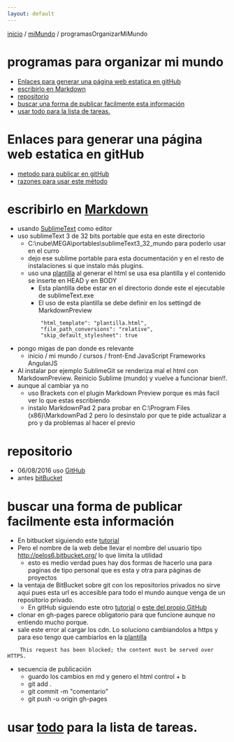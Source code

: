```yaml
---
layout: default
---
```

[inicio](inicio.html) / [miMundo](miMundo.html) / programasOrganizarMiMundo
# programas para organizar mi mundo
<!-- MarkdownTOC -->

- [Enlaces para generar una página web estatica en gitHub](#enlaces-para-generar-una-página-web-estatica-en-github)
- [escribirlo en Markdown](#escribirlo-en-markdown)
- [repositorio](#repositorio)
- [buscar una forma de publicar facilmente esta información](#buscar-una-forma-de-publicar-facilmente-esta-información)
- [usar todo para la lista de tareas.](#usar-todo-para-la-lista-de-tareas)

<!-- /MarkdownTOC -->
# Enlaces para generar una página web estatica en gitHub
- [metodo para publicar en gitHub](https://24ways.org/2013/get-started-with-github-pages/)
- [razones para usar este método](razonesUsarGithubPagina.html)

# escribirlo en [Markdown](markdown.html) 
- usando [SublimeText](sublimeText.html) como editor
- uso sublimeText 3 de 32 bits portable que esta en este directorio
     + C:\nube\MEGA\portables\sublimeText3_32_mundo para poderlo usar en el curro 
     + dejo ese sublime portable para esta documentación y en el resto de instalaciones si que instalo más plugins.
     + uso una [plantilla](plantilla.html) al generar el html se usa esa plantilla y el contenido se inserte en HEAD y en BODY 
        - Esta plantilla debe estar en el directorio donde este el ejecutable de sublimeText.exe
        - El uso de esta plantilla se debe definir en los settingd de MarkdownPreview 
        ````
            "html_template": "plantilla.html",
            "file_path_conversions": "relative",
            "skip_default_stylesheet": true
        ````
- pongo migas de pan donde es relevante 
     + inicio / mi mundo / cursos / front-End JavaScript Frameworks AngularJS
- Al instalar por ejemplo SublimeGit se renderiza mal el html con MarkdownPreview. Reinicio Sublime (mundo) y vuelve a funcionar bien!!.
- aunque al cambiar ya no 
    - uso Brackets con el plugin Markdown Preview porque es más facil ver lo que estas escribiendo
    - instalo MarkdownPad 2 para probar en 
         C:\Program Files (x86)\MarkdownPad 2
        pero lo desinstalo por que te pide actualizar a pro y da problemas al hacer el previo
#  repositorio
- 06/08/2016 uso [GitHub](https://github.com/pelos6/mundo)
- antes [bitBucket](bitBucket.html)

# buscar una forma de publicar facilmente esta información
- En bitbucket siguiendo este [tutorial](https://confluence.atlassian.com/bitbucket/publishing-a-website-on-bitbucket-cloud-221449776.html)
- Pero el nombre de la web debe llevar el nombre del usuario tipo http://pelos6.bitbucket.org/ lo que limita la utilidad 
    - esto es medio verdad pues hay dos formas de hacerlo una para paginas de tipo personal que es esta y otra para páginas de proyectos
- la ventaja de BitBucket sobre git con los repositorios privados no sirve aqui pues esta url es accesible para todo el mundo aunque venga de un repositorio privado.
    - En gitHub siguiendo este otro [tutorial](http://blog.teamtreehouse.com/using-github-pages-to-host-your-website) o [este del propio GitHub](https://pages.github.com/)
- clonar en gh-pages parece obligatorio para que funcione aunque no entiendo mucho porque.
- sale este error al cargar los cdn. Lo soluciono cambiandolos a https y para eso tengo que cambiarlos en la [plantilla](plantilla.html)
```
    This request has been blocked; the content must be served over HTTPS. 
```
- secuencia de publicación
     + guardo los cambios en md y genero el html control + b
     + git add .
     + git commit -m "comentario"
     + git push -u origin gh-pages
# usar [todo](C:\nube\MEGA\portables\plainText\todo.txt) para la lista de tareas.
